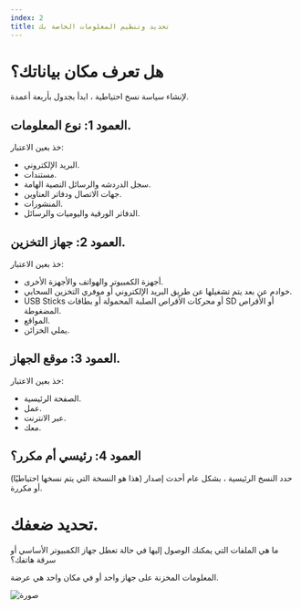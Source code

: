 ```yaml
---
index: 2
title: تحديد وتنظيم المعلومات الخاصة بك
---
```

# هل تعرف مكان بياناتك؟

لإنشاء سياسة نسخ احتياطية ، ابدأ بجدول بأربعة أعمدة.

## العمود 1: نوع المعلومات.

خذ بعين الاعتبار:

*   البريد الإلكتروني.
*   مستندات.
*   سجل الدردشه والرسائل النصية الهامة.
*   جهات الاتصال ودفاتر العناوين.
*   المنشورات.
*   الدفاتر الورقية واليوميات والرسائل.

## العمود 2: جهاز التخزين.

خذ بعين الاعتبار:

* أجهزة الكمبيوتر والهواتف والأجهزة الأخرى.
* خوادم عن بعد يتم تشغيلها عن طريق البريد الإلكتروني أو موفري التخزين السحابي.
* USB Sticks أو محركات الأقراص الصلبة المحمولة أو بطاقات SD أو الأقراص المضغوطة.
* المواقع.
* يملي الخزائن.

## العمود 3: موقع الجهاز.

خذ بعين الاعتبار:

* الصفحة الرئيسية.
* عمل.
* عبر الانترنت.
* معك.

## العمود 4: رئيسي أم مكرر؟

حدد النسخ الرئيسية ، بشكل عام أحدث إصدار (هذا هو النسخة التي يتم نسخها احتياطيًا) أو مكررة.

# تحديد ضعفك.

ما هي الملفات التي يمكنك الوصول إليها في حالة تعطل جهاز الكمبيوتر الأساسي أو سرقة هاتفك؟

المعلومات المخزنة على جهاز واحد أو في مكان واحد هي عرضة.

![صورة](backing1.png)